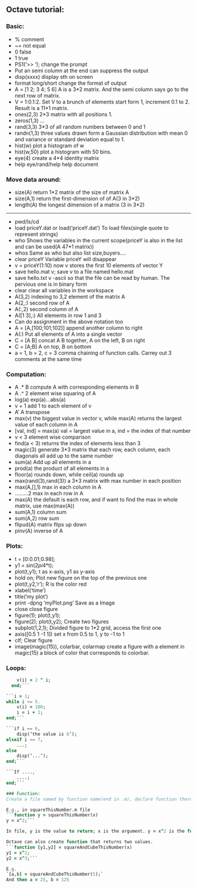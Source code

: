 ## Octave tutorial:
### Basic:
* % comment
* ~= not equal
* 0 false
* 1 true
* PS1(‘>> ‘); change the prompt
* Put an semi column at the end can suppress the output
* disp(xxxx) display sth on screen
* format long/short  change the format of output
* A = [1 2; 3 4; 5 6]   A is a 3*2 matrix. And the semi column says go to the next row of matrix.
* V = 1:0.1:2. Set V to a brunch of elements start form 1, increment 0.1 to 2. Result is a 11*1 matrix.
* ones(2,3) 2*3 matrix with all positions 1.
* zeros(1,3) ...
* rand(3,3) 3*3 of all random numbers between 0 and 1
* randn(1,3) three values drawn form a Gaussian distribution with mean 0 and variance or standard deviation equal to 1.
* hist(w) plot a histogram of w
* hist(w,50) plot a histogram with 50 bins.
* eye(4) create a 4*4 identity matrix
* help eye/rand/help help document

### Move data around:
* size(A) return 1*2 matrix of the size of matrix A
* size(A,1) return the first-dimension of of A(3 in 3*2)
* length(A) the longest dimension of a matrix (3 in 3*2)
---
* pwd/ls/cd
* load priceY.dat or load(‘priceY.dat’)   To load files(single quote to represent strings)
* who    Shows the variables in the current scope(priceY is also in the list and can be used(A 47*1 matrix))
* whos  Same as who but also list size,buyers....
* clear priceY   Variable priceY will disappear
* v = priceY(1:10)  now v stores the first 10 elements of vector Y
* save hello.mat v;  save v to a file named hello.mat
* save hello.txt v -ascii  so that the file can be read by human. The pervious one is in binary form
* clear  clear all variables in the workspace
* A(3,2) indexing to 3,2 element of the matrix A
* A(2,:)  second row of A
* A(:,2)  second column of A
* A([1 3],:)  All elements in row 1 and 3
* Can do assignment in the above notation too
* A = [A,[100;101;102]]  append another column to right 
* A(:)     Put all elements of A into a single vector
* C = [A B]  concat A B together, A on the left, B on right 
* C = [A;B]  A on top, B on bottom
* a = 1, b = 2, c = 3  comma chaining of function calls. Carrey out 3 comments at the same time

### Computation:
* A .* B  compute A with corresponding elements in B
* A .^ 2  element wise squaring of A
* log(a)  exp(a)...abs(a)
* v + 1  add 1 to each element of v
* A’  A transpose
* max(v) the biggest value in vector v, while max(A) returns the largest value of each column in A
* [val, ind] = max(a)  val = largest value in a, ind = the index of that number
* v < 3       element wise comparison 
* find(a < 3)  returns the index of elements less than 3
* magic(3)  generate 3*3 matrix that each row, each column, each diagonals all add up to the same number
* sum(a)    Add up all elements in a
* prod(a)  the product of all elements in a
* floor(a) rounds down, while ceil(a) rounds up
* max(rand(3),rand(3))  a 3*3 matrix with max number in each position
* max(A,[],1) max in each column in A
* .........2  max in each row in A
* max(A)  the default is each row, and if want to find the max in whole matrix, use max(max(A))
* sum(A,1)  column sum
* sum(A,2)  row sum
* flipud(A)  matrix flips up down
* pinv(A)  inverse of A

### Plots:
* t = [0:0.01;0.98];
* y1 = sin(2*pi*4*t);
* plot(t,y1);     t as x-axis, y1 as y-axis
* hold on;        Plot new figure on the top of the previous one
* plot(t,y2,’r’);   R is the color red
* xlabel(‘time’)
* title(‘my plot’)
* print -dpng ‘myPlot.png’    Save as a Image
* close  close figure
* figure(1); plot(t,y1);
* figure(2); plot(t,y2);     Create two figures
* subplot(1,2,1);   Divided figure to 1*2 grid, access the first one 
* axis([0.5 1 -1 1])  set x from 0.5 to 1, y to -1 to 1
* clf;    Clear figure
* image(magic(15)), colarbar, colarmap  create a figure with a element in magic(15) a block of color that corresponds to colorbar.

### Loops:
```for i = 1 : 10,
 	v(i) = 2 ^ i;
  end;```

```i = 1;
while i <= 5.
	v(i) = 100;
	i = i + 1;
end;```

```if i == 6,
	disp(‘the value is 6’);
elseif i == 7,
	...;
else
	disp(‘...’);
end;```

```If ....,
	....;
end;```

### Function:
Create a file named by function name(end in .m), declare function there.

E.g., in squareThisNumber.m file
```function y = squareThisNumber(x)
y = x^2;```

In file, y is the value to return; x is the argument. y = x^2 is the function body. Just move to the proper root and enter squareThisNumber(5) to call function. Or use  addpath(‘C:\Users\...’) to add path in to the Octave search path so that Octave search function there.

Octave can also create function that returns two values.
```function [y1,y2] = squareAndCubeThisNumber(x)
y1 = x^2;
y2 = x^3;```

E.g. 
`[a,b] = squareAndCubeThisNumber(5);`
And then a = 25, b = 125


